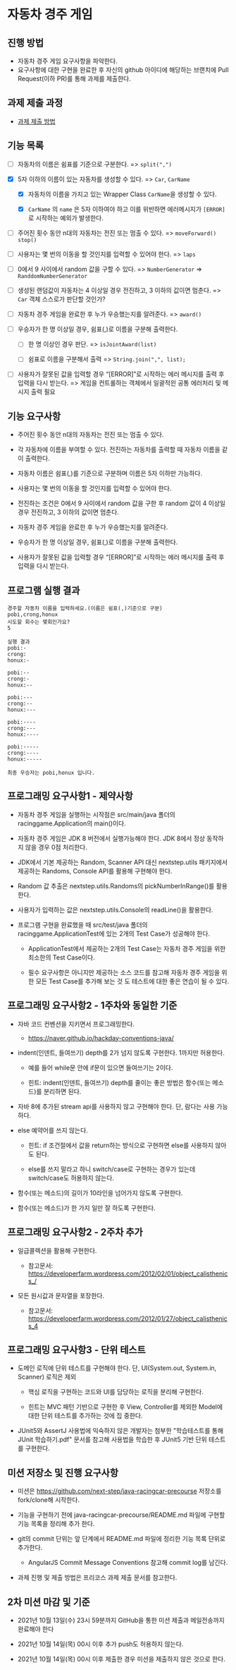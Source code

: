 # 자동차 경주 게임

## 진행 방법

* 자동차 경주 게임 요구사항을 파악한다.
* 요구사항에 대한 구현을 완료한 후 자신의 github 아이디에 해당하는 브랜치에 Pull Request(이하 PR)를 통해 과제를 제출한다.

## 과제 제출 과정

* [과제 제출 방법](https://github.com/next-step/nextstep-docs/tree/master/precourse)

## 기능 목록

* [ ] 자동차의 이름은 쉼표를 기준으로 구분한다. => `split(",")`

* [x] 5자 이하의 이름이 있는 자동차를 생성할 수 있다. => `Car`, `CarName`

    * [x] 자동차의 이름을 가지고 있는 Wrapper Class `CarName`을 생성할 수 있다.

    * [x] `CarName` 의 `name` 은 5자 이하여야 하고 이를 위반하면 에러메시지가 `[ERROR]` 로 시작하는 예외가 발생한다.

* [ ] 주어진 횟수 동안 n대의 자동차는 전진 또는 멈출 수 있다. => `moveForward()` `stop()`

* [ ] 사용자는 몇 번의 이동을 할 것인지를 입력할 수 있어야 한다. => `laps`

* [ ] 0에서 9 사이에서 random 값을 구할 수 있다. => `NumberGenerator` => `RanddomNumberGenerator`

* [ ] 생성된 랜덤값이 자동차는 4 이상일 경우 전진하고, 3 이하의 값이면 멈춘다. => `Car` 객체 스스로가 판단할 것인가?

* [ ] 자동차 경주 게임을 완료한 후 누가 우승했는지를 알려준다. => `award()`

* [ ] 우승자가 한 명 이상일 경우, 쉼표(,)로 이름을 구분해 출력한다.

    * [ ] 한 명 이상인 경우 판단. => `isJointAward(list)`

    * [ ] 쉼표로 이름을 구분해서 출력 => `String.join(",", list);`

* [ ] 사용자가 잘못된 값을 입력할 경우 “[ERROR]”로 시작하는 에러 메시지를 출력 후 입력을 다시 받는다. => 게임을 컨트롤하는 객체에서 일괄적읜 공통 에러처리 및 메시지 출력 필요

## 기능 요구사항

* 주어진 횟수 동안 n대의 자동차는 전진 또는 멈출 수 있다.

* 각 자동차에 이름을 부여할 수 있다. 전진하는 자동차를 출력할 때 자동차 이름을 같이 출력한다.

* 자동차 이름은 쉼표(,)를 기준으로 구분하며 이름은 5자 이하만 가능하다.

* 사용자는 몇 번의 이동을 할 것인지를 입력할 수 있어야 한다.

* 전진하는 조건은 0에서 9 사이에서 random 값을 구한 후 random 값이 4 이상일 경우 전진하고, 3 이하의 값이면 멈춘다.

* 자동차 경주 게임을 완료한 후 누가 우승했는지를 알려준다.

* 우승자가 한 명 이상일 경우, 쉼표(,)로 이름을 구분해 출력한다.

* 사용자가 잘못된 값을 입력할 경우 “[ERROR]”로 시작하는 에러 메시지를 출력 후 입력을 다시 받는다.

## 프로그램 실행 결과

```shell
경주할 자동차 이름을 입력하세요.(이름은 쉼표(,)기준으로 구분)
pobi,crong,honux
시도할 회수는 몇회인가요?
5

실행 결과
pobi:-
crong:
honux:-

pobi:--
crong:-
honux:--

pobi:---
crong:--
honux:---

pobi:----
crong:---
honux:----

pobi:-----
crong:----
honux:-----

최종 우승자는 pobi,honux 입니다.
```

## 프로그래밍 요구사항1 - 제약사항

* 자동차 경주 게임을 실행하는 시작점은 src/main/java 폴더의 racinggame.Application의 main()이다.

* 자동차 경주 게임은 JDK 8 버전에서 실행가능해야 한다. JDK 8에서 정상 동작하지 않을 경우 0점 처리한다.

* JDK에서 기본 제공하는 Random, Scanner API 대신 nextstep.utils 패키지에서 제공하는 Randoms, Console API를 활용해 구현해야 한다.

* Random 값 추출은 nextstep.utils.Randoms의 pickNumberInRange()를 활용한다.

* 사용자가 입력하는 값은 nextstep.utils.Console의 readLine()을 활용한다.

* 프로그램 구현을 완료했을 때 src/test/java 폴더의 racinggame.ApplicationTest에 있는 2개의 Test Case가 성공해야 한다.

    * ApplicationTest에서 제공하는 2개의 Test Case는 자동차 경주 게임을 위한 최소한의 Test Case이다.

    * 필수 요구사항은 아니지만 제공하는 소스 코드를 참고해 자동차 경주 게임을 위한 모든 Test Case를 추가해 보는 것 도 테스트에 대한 좋은 연습이 될 수 있다.

## 프로그래밍 요구사항2 - 1주차와 동일한 기준

* 자바 코드 컨벤션을 지키면서 프로그래밍한다.

    * https://naver.github.io/hackday-conventions-java/

* indent(인덴트, 들여쓰기) depth를 2가 넘지 않도록 구현한다. 1까지만 허용한다.

    * 예를 들어 while문 안에 if문이 있으면 들여쓰기는 2이다.

    * 힌트: indent(인덴트, 들여쓰기) depth를 줄이는 좋은 방법은 함수(또는 메소드)를 분리하면 된다.

* 자바 8에 추가된 stream api를 사용하지 않고 구현해야 한다. 단, 람다는 사용 가능하다.

* else 예약어를 쓰지 않는다.

    * 힌트: if 조건절에서 값을 return하는 방식으로 구현하면 else를 사용하지 않아도 된다.

    * else를 쓰지 말라고 하니 switch/case로 구현하는 경우가 있는데 switch/case도 허용하지 않는다.

* 함수(또는 메소드)의 길이가 10라인을 넘어가지 않도록 구현한다.

* 함수(또는 메소드)가 한 가지 일만 잘 하도록 구현한다.

## 프로그래밍 요구사항2 - 2주차 추가

* 일급콜렉션을 활용해 구현한다.

    * 참고문서: https://developerfarm.wordpress.com/2012/02/01/object_calisthenics_/

* 모든 원시값과 문자열을 포장한다.

    * 참고문서: https://developerfarm.wordpress.com/2012/01/27/object_calisthenics_4

## 프로그래밍 요구사항3 - 단위 테스트

* 도메인 로직에 단위 테스트를 구현해야 한다. 단, UI(System.out, System.in, Scanner) 로직은 제외

    * 핵심 로직을 구현하는 코드와 UI를 담당하는 로직을 분리해 구현한다.

    * 힌트는 MVC 패턴 기반으로 구현한 후 View, Controller를 제외한 Model에 대한 단위 테스트를 추가하는 것에 집 중한다.

* JUnit5와 AssertJ 사용법에 익숙하지 않은 개발자는 첨부한 "학습테스트를 통해 JUnit 학습하기.pdf" 문서를 참고해 사용법을 학습한 후 JUnit5 기반 단위 테스트를 구현한다.

## 미션 저장소 및 진행 요구사항

* 미션은 https://github.com/next-step/java-racingcar-precourse 저장소를 fork/clone해 시작한다.

* 기능을 구현하기 전에 java-racingcar-precourse/README.md 파일에 구현할 기능 목록을 정리해 추가 한다.

* git의 commit 단위는 앞 단계에서 README.md 파일에 정리한 기능 목록 단위로 추가한다.

    * AngularJS Commit Message Conventions 참고해 commit log를 남긴다.

* 과제 진행 및 제출 방법은 프리코스 과제 제출 문서를 참고한다.

## 2차 미션 마감 및 기준

* 2021년 10월 13일(수) 23시 59분까지 GitHub을 통한 미션 제출과 메일전송까지 완료해야 한다

* 2021년 10월 14일(목) 00시 이후 추가 push도 허용하지 않는다.

* 2021년 10월 14일(목) 00시 이후 제출한 경우 미션을 제출하지 않은 것으로 한다.